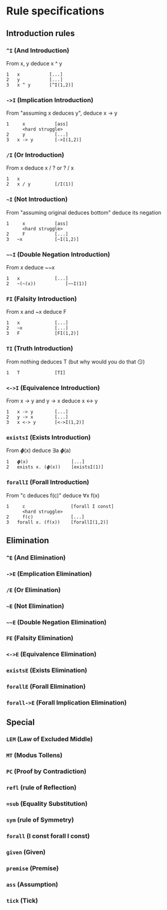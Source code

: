 # Rule specifications

## Introduction rules

### `^I` (And Introduction)

From x, y deduce x ^ y

```
1   x           [...]
2   y           [...]
3   x ^ y       [^I(1,2)]
```

### `->I` (Implication Introduction)

From "assuming x deduces y", deduce x -> y

```
1     x           [ass]
      <hard struggle>
2     y           [...]
3   x -> y        [->I(1,2)]
```

### `/I` (Or Introduction)

From x deduce x / ? or ? / x

```
1   x
2   x / y         [/I(1)]
```

### `~I` (Not Introduction)

From "assuming original deduces bottom" deduce its negation

```
1     x           [ass]
      <hard struggle>
2     F           [...]
3   ~x            [~I(1,2)]
```

### `~~I` (Double Negation Introduction)

From x deduce ~~x

```
1   x             [...]
2   ~(~(x))           [~~I(1)]
```

### `FI` (Falsity Introduction)

From x and ~x deduce F

```
1   x             [...]
2   ~x            [...]
3   F             [FI(1,2)]
```

### `TI` (Truth Introduction)

From nothing deduces T (but why would you do that :smirk:)

```
1   T             [TI]
```

### `<->I` (Equivalence Introduction)

From x -> y and y -> x deduce x <-> y

```
1   x -> y        [...]
2   y -> x        [...]
3   x <-> y       [<->I(1,2)]
```

### `existsI` (Exists Introduction)

From 𝝓(x) deduce ∃a 𝝓(a)

```
1   𝝓(x)                [...]
2   exists x. (𝝓(x))    [existsI(1)]
```

### `forallI` (Forall Introduction)

From "c deduces f(c)" deduce ∀x f(x)

```
1     c                 [forall I const]
      <hard struggle>
2     f(c)              [...]
3   forall x. (f(x))    [forallI(1,2)]
```

## Elimination

### `^E` (And Elimination)

### `->E` (Emplication Elimination)

### `/E` (Or Elimination)

### `~E` (Not Elimination)

### `~~E` (Double Negation Elimination)

### `FE` (Falsity Elimination)

### `<->E` (Equivalence Elimination)

### `existsE` (Exists Elimination)

### `forallE` (Forall Elimination)

### `forall->E` (Forall Implication Elimination)

## Special

### `LEM` (Law of Excluded Middle)

### `MT` (Modus Tollens)

### `PC` (Proof by Contradiction)

### `refl` (rule of Reflection)

### `=sub` (Equality Substitution)

### `sym` (rule of Symmetry)

### `forall` (I const forall I const)

### `given` (Given)

### `premise` (Premise)

### `ass` (Assumption)

### `tick` (Tick)
